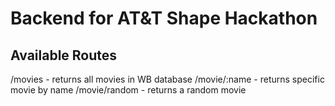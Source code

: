 # Backend for AT&T Shape Hackathon

## Available Routes
/movies - returns all movies in WB database
/movie/:name - returns specific movie by name
/movie/random - returns a random movie